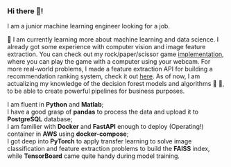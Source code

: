 ### Hi there :wave:!

I am a junior machine learning engineer looking for a job. 

🌱 I am currently learning more about machine learning and data science. I already got some experience with computer vision and image feature extraction. You can check out my rock/paper/scissor game [implementation](https://github.com/WitnessOfThe/computer-vision-rock-paper-scissors), where you can play the game with a computer using your webcam. For more real-world problems, I made a feature extraction API for building a recommendation ranking system, check it out [here](https://github.com/WitnessOfThe/facebook-marketplaces-recommendation-ranking-system).
As of now, I am actualizing my knowledge of the decision forest models and algorithms  :evergreen_tree: :deciduous_tree:, to be able to create powerful pipelines for business purposes.

I am fluent in **Python** and **Matlab**; <br />
I have a good grasp of **pandas** to process the data and upload it to **PostgreSQL** database; <br />
I am familier with **Docker** and **FastAPI** enough to deploy (Operating!) container in **AWS** using **docker-compose**; <br />
I got deep into **PyTorch** to apply transfer learning to solve image classification and feature extraction problems to build the **FAISS** index, while **TensorBoard** came quite handy during model training.

<!--
**WitnessOfThe/WitnessOfThe** is a ✨ _special_ ✨ repository because its `README.md` (this file) appears on your GitHub profile.

Here are some ideas to get you started:

- 🔭 I’m currently working on ...
- 🌱 I’m currently learning ...
- 👯 I’m looking to collaborate on ...
- 🤔 I’m looking for help with ...
- 💬 Ask me about ...
- 📫 How to reach me: ...
- 😄 Pronouns: ...
- ⚡ Fun fact: ...
-->
